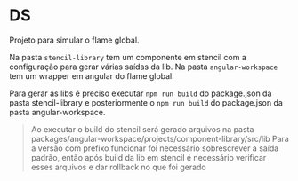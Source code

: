 # DS

Projeto para simular o flame global.

Na pasta `stencil-library` tem um componente em stencil com a configuração para gerar várias saídas da lib.
Na pasta `angular-workspace` tem um wrapper em angular do flame global.

Para gerar as libs é preciso executar `npm run build` do package.json da pasta stencil-library e posteriormente o 
`npm run build` do package.json da pasta angular-workspace.

> Ao executar o build do stencil será gerado arquivos na pasta packages/angular-workspace/projects/component-library/src/lib
> Para a versão com prefixo funcionar foi necessário sobrescrever a saída padrão, então após build da lib em stencil
> é necessário verificar esses arquivos e dar rollback no que foi gerado
